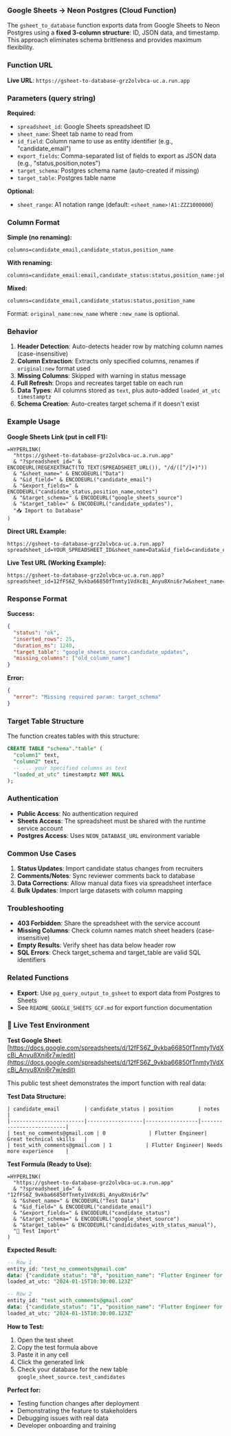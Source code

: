 ### Google Sheets → Neon Postgres (Cloud Function)

The `gsheet_to_database` function exports data from Google Sheets to Neon Postgres using a **fixed 3-column structure**: ID, JSON data, and timestamp. This approach eliminates schema brittleness and provides maximum flexibility.

### Function URL
**Live URL**: `https://gsheet-to-database-grz2olvbca-uc.a.run.app`

### Parameters (query string)

**Required:**
- `spreadsheet_id`: Google Sheets spreadsheet ID
- `sheet_name`: Sheet tab name to read from
- `id_field`: Column name to use as entity identifier (e.g., "candidate_email")
- `export_fields`: Comma-separated list of fields to export as JSON data (e.g., "status,position,notes")
- `target_schema`: Postgres schema name (auto-created if missing)
- `target_table`: Postgres table name

**Optional:**
- `sheet_range`: A1 notation range (default: `<sheet_name>!A1:ZZZ1000000`)

### Column Format

**Simple (no renaming):**
```
columns=candidate_email,candidate_status,position_name
```

**With renaming:**
```
columns=candidate_email:email,candidate_status:status,position_name:job_title
```

**Mixed:**
```
columns=candidate_email,candidate_status:status,position_name
```

Format: `original_name:new_name` where `:new_name` is optional.

### Behavior

1. **Header Detection**: Auto-detects header row by matching column names (case-insensitive)
2. **Column Extraction**: Extracts only specified columns, renames if `original:new` format used
3. **Missing Columns**: Skipped with warning in status message
4. **Full Refresh**: Drops and recreates target table on each run
5. **Data Types**: All columns stored as `text`, plus auto-added `loaded_at_utc timestamptz`
6. **Schema Creation**: Auto-creates target schema if it doesn't exist

### Example Usage

**Google Sheets Link (put in cell F1):**
```
=HYPERLINK(
  "https://gsheet-to-database-grz2olvbca-uc.a.run.app"
  & "?spreadsheet_id=" & ENCODEURL(REGEXEXTRACT(TO_TEXT(SPREADSHEET_URL()), "/d/([^/]+)"))
  & "&sheet_name=" & ENCODEURL("Data")
  & "&id_field=" & ENCODEURL("candidate_email")
  & "&export_fields=" & ENCODEURL("candidate_status,position_name,notes")
  & "&target_schema=" & ENCODEURL("google_sheets_source")
  & "&target_table=" & ENCODEURL("candidate_updates"),
  "📥 Import to Database"
)
```

**Direct URL Example:**
```
https://gsheet-to-database-grz2olvbca-uc.a.run.app?spreadsheet_id=YOUR_SPREADSHEET_ID&sheet_name=Data&id_field=candidate_email&export_fields=candidate_status,position_name,notes&target_schema=google_sheets_source&target_table=candidate_updates
```

**Live Test URL (Working Example):**
```
https://gsheet-to-database-grz2olvbca-uc.a.run.app?spreadsheet_id=12fFS6Z_9vkba66850fTnmty1VdXcBi_Anyu8Xni6r7w&sheet_name=Test%20Data&id_field=candidate_email&export_fields=candidate_status&target_schema=google_sheet_source&target_table=test_export_data
```

### Response Format

**Success:**
```json
{
  "status": "ok",
  "inserted_rows": 25,
  "duration_ms": 1240,
  "target_table": "google_sheets_source.candidate_updates",
  "missing_columns": ["old_column_name"]
}
```

**Error:**
```json
{
  "error": "Missing required param: target_schema"
}
```

### Target Table Structure

The function creates tables with this structure:
```sql
CREATE TABLE "schema"."table" (
  "column1" text,
  "column2" text,
  -- ... your specified columns as text
  "loaded_at_utc" timestamptz NOT NULL
);
```

### Authentication

- **Public Access**: No authentication required
- **Sheets Access**: The spreadsheet must be shared with the runtime service account
- **Postgres Access**: Uses `NEON_DATABASE_URL` environment variable

### Common Use Cases

1. **Status Updates**: Import candidate status changes from recruiters
2. **Comments/Notes**: Sync reviewer comments back to database
3. **Data Corrections**: Allow manual data fixes via spreadsheet interface
4. **Bulk Updates**: Import large datasets with column mapping

### Troubleshooting

- **403 Forbidden**: Share the spreadsheet with the service account
- **Missing Columns**: Check column names match sheet headers (case-insensitive)
- **Empty Results**: Verify sheet has data below header row
- **SQL Errors**: Check target_schema and target_table are valid SQL identifiers

### Related Functions

- **Export**: Use `pg_query_output_to_gsheet` to export data from Postgres to Sheets
- See `README_GOOGLE_SHEETS_GCF.md` for export function documentation

### 🧪 Live Test Environment

**Test Google Sheet**: [https://docs.google.com/spreadsheets/d/12fFS6Z_9vkba66850fTnmty1VdXcBi_Anyu8Xni6r7w/edit](https://docs.google.com/spreadsheets/d/12fFS6Z_9vkba66850fTnmty1VdXcBi_Anyu8Xni6r7w/edit)

This public test sheet demonstrates the import function with real data:

**Test Data Structure:**
```
| candidate_email        | candidate_status | position        | notes                    |
|------------------------|------------------|-----------------|--------------------------|
| test_no_comments@gmail.com | 0              | Flutter Engineer| Great technical skills   |
| test_with_comments@gmail.com | 1           | Flutter Engineer| Needs more experience    |
```

**Test Formula (Ready to Use):**
```
=HYPERLINK(
  "https://gsheet-to-database-grz2olvbca-uc.a.run.app"
  & "?spreadsheet_id=" & "12fFS6Z_9vkba66850fTnmty1VdXcBi_Anyu8Xni6r7w"
  & "&sheet_name=" & ENCODEURL("Test Data")
  & "&id_field=" & ENCODEURL("candidate_email")
  & "&export_fields=" & ENCODEURL("candidate_status")
  & "&target_schema=" & ENCODEURL("google_sheet_source")
  & "&target_table=" & ENCODEURL("candididates_with_status_manual"),
  "🧪 Test Import"
)
```

**Expected Result:**
```sql
-- Row 1
entity_id: "test_no_comments@gmail.com"
data: {"candidate_status": "0", "position_name": "Flutter Engineer for Gauss"}
loaded_at_utc: "2024-01-15T10:30:00.123Z"

-- Row 2
entity_id: "test_with_comments@gmail.com"
data: {"candidate_status": "1", "position_name": "Flutter Engineer for Gauss"}
loaded_at_utc: "2024-01-15T10:30:00.123Z"
```

**How to Test:**
1. Open the test sheet
2. Copy the test formula above
3. Paste it in any cell
4. Click the generated link
5. Check your database for the new table `google_sheet_source.test_candidates`

**Perfect for:**
- Testing function changes after deployment
- Demonstrating the feature to stakeholders
- Debugging issues with real data
- Developer onboarding and training
